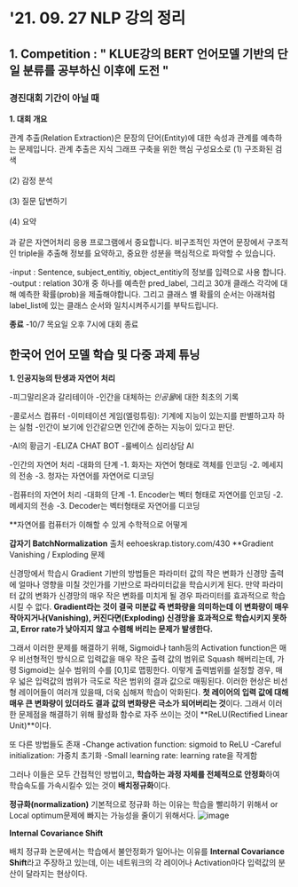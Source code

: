 
# '21. 09. 27 NLP 강의 정리

## 1. Competition : " KLUE강의 BERT 언어모델 기반의 단일 분류를 공부하신 이후에 도전 "

### 경진대회 기간이 아닐 때

**1. 대회 개요**

관계 추출(Relation Extraction)은 문장의 단어(Entity)에 대한 속성과 관계를 예측하는 문제입니다.
관계 추출은 지식 그래프 구축을 위한 핵심 구성요소로
(1) 구조화된 검색<br></br>
(2) 감정 분석<br></br>
(3) 질문 답변하기<br></br>
(4) 요약<br></br>
과 같은 자연어처리 응용 프로그램에서 중요합니다. 비구조적인 자연어 문장에서 구조적인 triple을 추출해 정보를 요약하고,
중요한 성분을 핵심적으로 파악할 수 있습니다.

-input : Sentence, subject_entitiy, object_entitiy의 정보를 입력으로 사용 합니다.
-output : relation 30개 중 하나를 예측한 pred_label, 그리고 30개 클래스 각각에 대해 예측한 확률(prob)을 제출해야합니다.
그리고 클래스 별 확률의 순서는 아래처럼 label_list에 있는 클래스 순서와 일치시켜주시기를 부탁드립니다.

**종료**
-10/7 목요일 오후 7시에 대회 종료


## 한국어 언어 모델 학습 및 다중 과제 튜닝
**1. 인공지능의 탄생과 자연어 처리**

-피그말리온과 갈리테이아
 -인간을 대체하는 *인공물*에 대한 최초의 기록

-콜로서스 컴퓨터
 -이미테이션 게임(엘렁튜링): 기계에 지능이 있는지를 판별하고자 하는 실험
 -인간이 보기에 인간같으면 인간에 준하는 지능이 있다고 판단.

-AI의 황금기
 -ELIZA CHAT BOT
 -룰베이스 심리상담 AI
 
-인간의 자연어 처리
 -대화의 단계
 -1. 화자는 자연어 형태로 객체를 인코딩
 -2. 메세지의 전송
 -3. 청자는 자연어를 자연어로 디코딩
 
-컴퓨터의 자연어 처리
 -대화의 단계
 -1. Encoder는 벡터 형태로 자연어를 인코딩
 -2. 메세지의 전송
 -3. Decoder는 벡터형태로 자연어를 디코딩
 
**자연어를 컴퓨터가 이해할 수 있게 수학적으로 어떻게 




**갑자기 BatchNormalization** 출처 eehoeskrap.tistory.com/430
**Gradient Vanishing / Exploding 문제

신경망에서 학습시 Gradient 기반의 방법들은 파라미터 값의 작은 변화가 신경망 출력에 얼마나 영향을 미칠 것인가를 기반으로 파라미터값을 학습시키게 된다.
만약 파라미터 값의 변화가 신경망의 매우 작은 변화를 미치게 될 경우 파라미터를 효과적으로 학습시킬 수 없다.
**Gradient라는 것이 결국 미분값 즉 변화량을 의미하는데 이 변화량이 매우 작아지거나(Vanishing), 커진다면(Exploding) 신경망을 효과적으로 학습시키지 못하고, Error rate가 낮아지지 않고 수렴해 버리는 문제가 발생한다.**

그래서 이러한 문제를 해결하기 위해, Sigmoid나 tanh등의 Activation function은 매우 비선형적인 방식으로 
입력값을 매우 작은 출력 값의 범위로 Squash 해버리는데, 가령 Sigmoid는 실수 범위의 수를 [0,1]로 맵핑한다.
이렇게 출력범위를 설정할 경우, 매우 넓은 입력값의 범위가 극도로 작은 범위의 결과 값으로 매핑된다.
이러한 현상은 비선형 레이어들이 여러개 있을때, 더욱 심해져 학습이 악화된다.
**첫 레이어의 입력 값에 대해 매우 큰 변화량이 있더라도 결과 값의 변화량은 극소가 되어버리는 것**이다.
그래서 이러한 문제점을 해결하기 위해 활성화 함수로 자주 쓰이는 것이 **ReLU(Rectified Linear Unit)**이다.

또 다른 방법들도 존재
-Change activation function: sigmoid to ReLU
-Careful initialization: 가중치 초기화
-Small learning rate: learning rate을 작게함

그러나 이들은 모두 간접적인 방법이고, **학습하는 과정 자체를 전체적으로 안정화**하여 학습속도를 가속시킬수 있는 것이 **배치정규화**이다.

**정규화(normalization)**
기본적으로 정규화 하는 이유는 학습을 빨리하기 위해서 or Local optimum문제에 빠지는 가능성을 줄이기 위해서다.
![image](https://user-images.githubusercontent.com/67318280/134840346-1212167a-4f5c-425d-8f99-a5c09c675fe7.png)

**Internal Covariance Shift**

배치 정규화 논문에서는 학습에서 불안정화가 일어나는 이유를 **Internal Covariance Shift**라고 주장하고 있는데, 이는 네트워크의 각 레이어나 Activation마다 입력값의 분산이 달라지는 현상이다.

